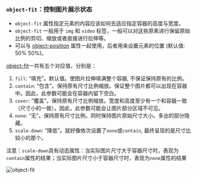 ### `object-fit`：控制图片展示状态

- `object-fit` 属性指定元素的内容应该如何去适应指定容器的高度与宽度。
- `object-fit` 一般用于 `img` 和 `video` 标签，一般可以对这些原素进行保留原始比例的剪切、缩放或者直接进行拉伸等。
- 可以与 [object-position](https://www.runoob.com/cssref/pr-object-position.html) 属性一起使用，后者用来设置元素的位置 (默认值: 50% 50%)。

[object-fit](https://www.runoob.com/cssref/pr-object-fit.html)一共有五个对应值，分别是：

1. `fill`: “填充”。默认值。使图片拉伸填满整个容器, 不保证保持原有的比例。
1. `contain`: “包含”。保持原有尺寸比例缩放。保证整个图片都可以出现在容器中。因此，此参数可能会在容器内留下空白。
1. `cover`: “覆盖”。保持原有尺寸比例缩放。宽度和高度至少有一个和容器一致（尺寸小的一致）。因此，此参数可能会让图片部分区域不可见。
1. `none`: “无”。保持原有尺寸比例。同时保持图片原始尺寸大小。多出的部分隐藏。
1. `scale-down`: “降低”。就好像依次设置了`none`或`contain`, 最终呈现的是尺寸比较小的那个。

注意：`scale-down`具有动态属性：当实际图片尺寸大于容器尺寸时，表现为`contain`属性的结果；当实际图片尺寸小于容器尺寸时，表现为`none`属性的结果

![object-fit](/imgs/object_fit.png)